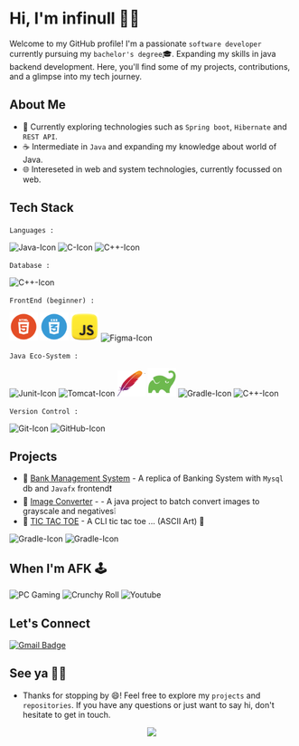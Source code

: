 # Hi, I'm infinull 👋🏻

Welcome to my GitHub profile! I'm a passionate `software developer` currently pursuing my `bachelor's degree`🎓. Expanding my skills in java backend development. Here, you'll find some of my projects, contributions, and a glimpse into my tech journey.

## About Me

-   🍃 Currently exploring technologies such as `Spring boot`, `Hibernate` and `REST API`.
-   ☕ Intermediate in `Java` and expanding my knowledge about world of Java.
-   🌐 Intereseted in web and system technologies, currently focussed on web.

## Tech Stack

`Languages :`

<img src="https://user-images.githubusercontent.com/25181517/117201156-9a724800-adec-11eb-9a9d-3cd0f67da4bc.png" alt="Java-Icon" height="50" width="50"> <img src="https://user-images.githubusercontent.com/25181517/192106070-46255bcf-65e6-4c6b-a296-bf8d0d8fb2a7.png" alt="C-Icon" height="50" width="50"> <img src="https://user-images.githubusercontent.com/25181517/192106073-90fffafe-3562-4ff9-a37e-c77a2da0ff58.png" alt="C++-Icon" height="50" width="50">

`Database :`

<img src="https://user-images.githubusercontent.com/25181517/183896128-ec99105a-ec1a-4d85-b08b-1aa1620b2046.png" alt="C++-Icon" height="50" width="50">

`FrontEnd (beginner) :`

<img src="res/html.png" alt="HTML-Icon" height="50" width="50"> <img src="res/css.png" alt="CSS-Icon" height="50" width="50"> <img src="res/js.png" alt="JS-Icon" height="50" width="50"> <img src="https://user-images.githubusercontent.com/25181517/189715289-df3ee512-6eca-463f-a0f4-c10d94a06b2f.png" alt="Figma-Icon" height="50" width="50">

`Java Eco-System :`

<img src="https://user-images.githubusercontent.com/25181517/117533873-484d4480-afef-11eb-9fad-67c8605e3592.png" alt="Junit-Icon" height="50" width="50"> <img src="https://user-images.githubusercontent.com/25181517/183894676-137319b5-1364-4b6a-ba4f-e9fc94ddc4aa.png" alt="Tomcat-Icon" height="50" width="50"> <img src="res/maven.png" alt="Maven-Icon" height="45" width="50"> <img src="res/gradle.png" alt="Gradle-Icon" height="50" width="50"> <img src="https://user-images.githubusercontent.com/25181517/183891303-41f257f8-6b3d-487c-aa56-c497b880d0fb.png" alt="Gradle-Icon" height="50" width="50"> <img src="https://user-images.githubusercontent.com/25181517/117201470-f6d56780-adec-11eb-8f7c-e70e376cfd07.png" alt="C++-Icon" height="50" width="50">

`Version Control :`

<img src="https://user-images.githubusercontent.com/25181517/192108372-f71d70ac-7ae6-4c0d-8395-51d8870c2ef0.png" alt="Git-Icon" height="50" width="50"> <img src="https://user-images.githubusercontent.com/25181517/192108374-8da61ba1-99ec-41d7-80b8-fb2f7c0a4948.png" alt="GitHub-Icon" height="50" width="50">

## Projects

-   🔗 [Bank Management System](https://github.com/Infi-null-0/Bank-Management-System) - A replica of Banking System with `Mysql` db and `Javafx` frontend❗
-   🔗 [Image Converter](https://github.com/Infi-null-0/Image_editor) - - A java project to batch convert images to grayscale and negatives❕
-   🔗 [TIC TAC TOE](https://github.com/Infi-null-0/TIC_TAC_TOE) - A CLI tic tac toe ... (ASCII Art) 👾

<img src="https://github-readme-streak-stats.herokuapp.com/?user=infi-null-0&theme=github_dark_dimmed&hide_border=true&layout=compact&border_radius=7" alt="Gradle-Icon" width="355"> <img src="https://github-readme-stats.vercel.app/api/top-langs/?username=infi-null-0&theme=github_dark_dimmed&show_icons=true&hide_border=true&layout=compact" alt="Gradle-Icon" width="300">

## When I'm AFK 🕹️

![PC Gaming](https://img.shields.io/badge/Pc%20gaming-0078D6?style=for-the-badge&logo=windows&logoColor=white) ![Crunchy Roll](https://img.shields.io/badge/Crunchyroll-F47521?style=for-the-badge&logo=crunchyroll&logoColor=white) ![Youtube](https://img.shields.io/badge/Netflix-E50914?style=for-the-badge&logo=netflix&logoColor=white)

## Let's Connect

[![Gmail Badge](https://img.shields.io/badge/-infinull0%40gmail.com-ffffff?logoColor=red&logo=Gmail&link=mailto:infinull0@gmail.com)](mailto:infinull0@gmail.com)

## See ya 👋🏻

-   Thanks for stopping by 😄! Feel free to explore my `projects` and `repositories`. If you have any questions or just want to say hi, don't hesitate to get in touch.

<p align="center">

<img src="https://quotes-github-readme.vercel.app/api?type=horizontal&theme=nord&quote=Don't%20worry%20about%20failures,%20you%20only%20have%20to%20get%20it%20right%20once.&author=Drew%20Houston%20(Dropbox%20CEO)">

</p>
